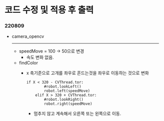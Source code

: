 # 코드 수정 및 적용 후 출력

### 220809
- camera_opencv <hr> 
  - speedMove = 100 -> 50으로 변경
    - 속도 변화 없음. 
  - findColor
    - x 축기준으로 고개를 좌우로 흔드는것을 좌우로 이동하는 것으로 변화

        ```
       if X < 320 - CVThread.tor:
                #robot.lookLeft()
                robot.left(speedMove)
            elif X > 320 + CVThread.tor:
                #robot.lookRight()
                robot.right(speedMove)
        ```
        - 멈추지 않고 계속해서 오른쪽 또는 왼쪽으로 이동.
